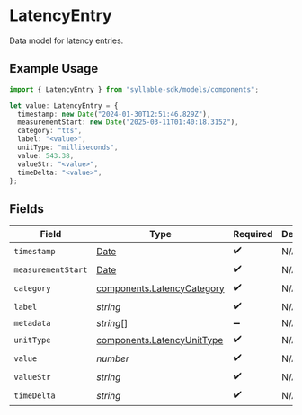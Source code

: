 # LatencyEntry

Data model for latency entries.

## Example Usage

```typescript
import { LatencyEntry } from "syllable-sdk/models/components";

let value: LatencyEntry = {
  timestamp: new Date("2024-01-30T12:51:46.829Z"),
  measurementStart: new Date("2025-03-11T01:40:18.315Z"),
  category: "tts",
  label: "<value>",
  unitType: "milliseconds",
  value: 543.38,
  valueStr: "<value>",
  timeDelta: "<value>",
};
```

## Fields

| Field                                                                                         | Type                                                                                          | Required                                                                                      | Description                                                                                   |
| --------------------------------------------------------------------------------------------- | --------------------------------------------------------------------------------------------- | --------------------------------------------------------------------------------------------- | --------------------------------------------------------------------------------------------- |
| `timestamp`                                                                                   | [Date](https://developer.mozilla.org/en-US/docs/Web/JavaScript/Reference/Global_Objects/Date) | :heavy_check_mark:                                                                            | N/A                                                                                           |
| `measurementStart`                                                                            | [Date](https://developer.mozilla.org/en-US/docs/Web/JavaScript/Reference/Global_Objects/Date) | :heavy_check_mark:                                                                            | N/A                                                                                           |
| `category`                                                                                    | [components.LatencyCategory](../../models/components/latencycategory.md)                      | :heavy_check_mark:                                                                            | N/A                                                                                           |
| `label`                                                                                       | *string*                                                                                      | :heavy_check_mark:                                                                            | N/A                                                                                           |
| `metadata`                                                                                    | *string*[]                                                                                    | :heavy_minus_sign:                                                                            | N/A                                                                                           |
| `unitType`                                                                                    | [components.LatencyUnitType](../../models/components/latencyunittype.md)                      | :heavy_check_mark:                                                                            | N/A                                                                                           |
| `value`                                                                                       | *number*                                                                                      | :heavy_check_mark:                                                                            | N/A                                                                                           |
| `valueStr`                                                                                    | *string*                                                                                      | :heavy_check_mark:                                                                            | N/A                                                                                           |
| `timeDelta`                                                                                   | *string*                                                                                      | :heavy_check_mark:                                                                            | N/A                                                                                           |
